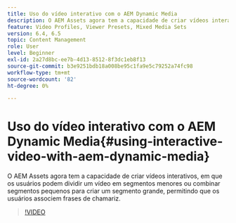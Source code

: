 ```yaml
---
title: Uso do vídeo interativo com o AEM Dynamic Media
description: O AEM Assets agora tem a capacidade de criar vídeos interativos, em que os usuários podem dividir um vídeo em segmentos menores ou combinar segmentos pequenos para criar um segmento grande, permitindo que os usuários associem frases de chamariz.
feature: Video Profiles, Viewer Presets, Mixed Media Sets
version: 6.4, 6.5
topic: Content Management
role: User
level: Beginner
exl-id: 2a27d8bc-ee7b-4d13-8512-8f3dc1eb8f13
source-git-commit: b3e9251bdb18a008be95c1fa9e5c79252a74fc98
workflow-type: tm+mt
source-wordcount: '82'
ht-degree: 0%

---
```


# Uso do vídeo interativo com o AEM Dynamic Media{#using-interactive-video-with-aem-dynamic-media}

O AEM Assets agora tem a capacidade de criar vídeos interativos, em que os usuários podem dividir um vídeo em segmentos menores ou combinar segmentos pequenos para criar um segmento grande, permitindo que os usuários associem frases de chamariz.

>[!VIDEO](https://video.tv.adobe.com/v/16516?quality=12&learn=on)
